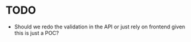 # TODO

* Should we redo the validation in the API or just rely on frontend given this
  is just a POC?
